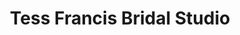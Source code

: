 ---
title: "Tess Francis Bridal Studio"
url: /alcester/tess-francis-bridal-studio/
shop: clothes
---